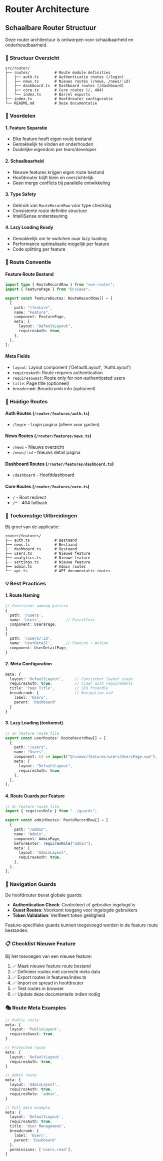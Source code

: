 # Router Architecture

## Schaalbare Router Structuur

Deze router architectuur is ontworpen voor schaalbaarheid en onderhoudbaarheid.

### 📁 Structuur Overzicht

```
src/router/
├── routes/           # Route module definities
│   ├── auth.ts       # Authenticatie routes (/login)
│   ├── news.ts       # Nieuws routes (/news, /news/:id)
│   ├── dashboard.ts  # Dashboard routes (/dashboard)
│   ├── core.ts       # Core routes (/, 404)
│   └── index.ts      # Barrel exports
├── index.ts          # Hoofdrouter configuratie
└── README.md         # Deze documentatie
```

### 🎯 Voordelen

#### 1. **Feature Separatie**

- Elke feature heeft eigen route bestand
- Gemakkelijk te vinden en onderhouden
- Duidelijke eigendom per team/developer

#### 2. **Schaalbaarheid**

- Nieuwe features krijgen eigen route bestand
- Hoofdrouter blijft klein en overzichtelijk
- Geen merge conflicts bij parallelle ontwikkeling

#### 3. **Type Safety**

- Gebruik van `RouteRecordRaw` voor type checking
- Consistente route definitie structure
- IntelliSense ondersteuning

#### 4. **Lazy Loading Ready**

- Gemakkelijk om te switchen naar lazy loading
- Performance optimalisatie mogelijk per feature
- Code splitting per feature

### 📝 Route Conventie

#### Feature Route Bestand

```typescript
import type { RouteRecordRaw } from "vue-router";
import { FeaturePage } from "@/views";

export const featureRoutes: RouteRecordRaw[] = [
  {
    path: "/feature",
    name: "Feature",
    component: FeaturePage,
    meta: {
      layout: "DefaultLayout",
      requiresAuth: true,
    },
  },
];
```

#### Meta Fields

- `layout`: Layout component ('DefaultLayout', 'AuthLayout')
- `requiresAuth`: Route requires authentication
- `requiresGuest`: Route only for non-authenticated users
- `title`: Page title (optioneel)
- `breadcrumb`: Breadcrumb info (optioneel)

### 🔄 Huidige Routes

#### Auth Routes (`/router/features/auth.ts`)

- `/login` - Login pagina (alleen voor gasten)

#### News Routes (`/router/features/news.ts`)

- `/news` - Nieuws overzicht
- `/news/:id` - Nieuws detail pagina

#### Dashboard Routes (`/router/features/dashboard.ts`)

- `/dashboard` - Hoofddashboard

#### Core Routes (`/router/features/core.ts`)

- `/` - Root redirect
- `/*` - 404 fallback

### 🚀 Toekomstige Uitbreidingen

Bij groei van de applicatie:

```
router/features/
├── auth.ts           # Bestaand
├── news.ts           # Bestaand
├── dashboard.ts      # Bestaand
├── users.ts          # Nieuwe feature
├── analytics.ts      # Nieuwe feature
├── settings.ts       # Nieuwe feature
├── admin.ts          # Admin routes
└── api.ts            # API documentatie routes
```

### 💡 Best Practices

#### 1. **Route Naming**

```typescript
// Consistent naming pattern
{
  path: '/users',
  name: 'Users',           // PascalCase
  component: UsersPage,
}
{
  path: '/users/:id',
  name: 'UserDetail',      // Feature + Action
  component: UserDetailPage,
}
```

#### 2. **Meta Configuration**

```typescript
meta: {
  layout: 'DefaultLayout',     // Consistent layout usage
  requiresAuth: true,          // Clear auth requirements
  title: 'Page Title',         // SEO friendly
  breadcrumb: {                // Navigation aid
    label: 'Users',
    parent: 'Dashboard'
  }
}
```

#### 3. **Lazy Loading (toekomst)**

```typescript
// In feature route file
export const userRoutes: RouteRecordRaw[] = [
  {
    path: "/users",
    name: "Users",
    component: () => import("@/views/features/users/UsersPage.vue"),
    meta: {
      layout: "DefaultLayout",
      requiresAuth: true,
    },
  },
];
```

#### 4. **Route Guards per Feature**

```typescript
// In feature route file
import { requiresRole } from "../guards";

export const adminRoutes: RouteRecordRaw[] = [
  {
    path: "/admin",
    name: "Admin",
    component: AdminPage,
    beforeEnter: requiresRole("admin"),
    meta: {
      layout: "AdminLayout",
      requiresAuth: true,
    },
  },
];
```

### 🔧 Navigation Guards

De hoofdrouter bevat globale guards:

- **Authentication Check**: Controleert of gebruiker ingelogd is
- **Guest Routes**: Voorkomt toegang voor ingelogde gebruikers
- **Token Validation**: Verifieert token geldigheid

Feature-specifieke guards kunnen toegevoegd worden in de feature route bestanden.

### 📋 Checklist Nieuwe Feature

Bij het toevoegen van een nieuwe feature:

1. ✅ Maak nieuwe feature route bestand
2. ✅ Definieer routes met correcte meta data
3. ✅ Export routes in features/index.ts
4. ✅ Import en spread in hoofdrouter
5. ✅ Test routes in browser
6. ✅ Update deze documentatie indien nodig

### 🎭 Route Meta Examples

```typescript
// Public route
meta: {
  layout: 'PublicLayout',
  requiresGuest: true,
}

// Protected route
meta: {
  layout: 'DefaultLayout',
  requiresAuth: true,
}

// Admin route
meta: {
  layout: 'AdminLayout',
  requiresAuth: true,
  requiresRole: 'admin',
}

// Full meta example
meta: {
  layout: 'DefaultLayout',
  requiresAuth: true,
  title: 'User Management',
  breadcrumb: {
    label: 'Users',
    parent: 'Dashboard'
  },
  permissions: ['users.read'],
}
```
